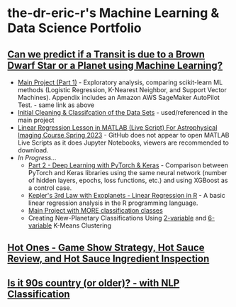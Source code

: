 # the-dr-eric-r's Machine Learning & Data Science Portfolio

## [Can we predict if a Transit is due to a Brown Dwarf Star or a Planet using Machine Learning?](https://github.com/the-dr-eric-r/DS_Portfolio/blob/main/Exoplanet_DS_Portfolio/exoplanet_or_browndwarf_ER.ipynb)

* [Main Project (Part 1)](https://github.com/the-dr-eric-r/DS_Portfolio/blob/main/Exoplanet_DS_Portfolio/exoplanet_or_browndwarf_ER.ipynb) - Exploratory analysis, comparing scikit-learn ML methods (Logistic Regression, K-Nearest Neighbor, and Support Vector Machines). Appendix includes an Amazon AWS SageMaker AutoPilot Test. - same link as above
* [Initial Cleaning & Classifcation of the Data Sets](https://github.com/the-dr-eric-r/DS_Portfolio/blob/main/Exoplanet_DS_Portfolio/exoplanet_analysis_cleaning_ER.ipynb) - used/referenced in the main project
* [Linear Regression Lesson in MATLAB (Live Script) For Astrophysical Imaging Course Spring 2023](https://github.com/the-dr-eric-r/DS_Portfolio/blob/main/Exoplanet_DS_Portfolio/MATLAB_Course_Assignments/linreg_PHYS410_Exoplanets_KEY.mlx) - GitHub does not appear to open MATLAB Live Scripts as it does Jupyter Notebooks, viewers are recommended to download.
* *In Progress...*
    * [Part 2 - Deep Learning with PyTorch & Keras](https://github.com/the-dr-eric-r/DS_Portfolio/blob/main/Exoplanet_DS_Portfolio/deep_exoplanet_or_browndwarf_ER.ipynb) - Comparison between PyTorch and Keras libraries using the same neural network (number of hidden layers, epochs, loss functions, etc.) and using XGBoost as a control case.
    * [Kepler's 3rd Law with Exoplanets - Linear Regression in R](https://github.com/the-dr-eric-r/DS_Portfolio/blob/main/Exoplanet_DS_Portfolio/Exoplanet_LinearRegression_R_ER.ipynb) - A basic linear regression analysis in the R programming language.
    * [Main Project with MORE classification classes](https://github.com/the-dr-eric-r/DS_Portfolio/blob/main/Exoplanet_DS_Portfolio/moreclass_exoplanet_or_browndwarf_ER.ipynb) 
    * Creating New-Planetary Classifications Using [2-variable](https://github.com/the-dr-eric-r/DS_Portfolio/blob/main/Exoplanet_DS_Portfolio/exoplanet_kmeans_2var_analysis_ER.ipynb) and [6-variable](https://github.com/the-dr-eric-r/DS_Portfolio/blob/main/Exoplanet_DS_Portfolio/exoplanet_kmeans_6var_analysis_ER.ipynb) K-Means Clustering


## [Hot Ones - Game Show Strategy, Hot Sauce Review, and Hot Sauce Ingredient Inspection](https://github.com/the-dr-eric-r/DS_Portfolio/blob/main/HotOnes_DS_Project/HotOnes_Exploratory.ipynb)

## [Is it 90s country (or older)? - with NLP Classification](https://github.com/the-dr-eric-r/DS_Portfolio/blob/main/CountryMusicLyrics_DS_Project/CountryMusicBeforeMillenium.ipynb)

